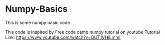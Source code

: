 # Numpy-Basics
This is some numpy basic code

This code is inspired by Free code camp numpy tutorial on youtube
Tutorial Link: https://www.youtube.com/watch?v=QUT1VHiLmmI
